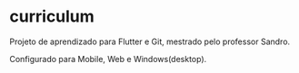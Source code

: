 # curriculum

Projeto de aprendizado para Flutter e Git, mestrado pelo professor Sandro.

Configurado para Mobile, Web e Windows(desktop).